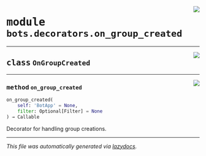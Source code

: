 <!-- markdownlint-disable -->

<a href="https://github.com/switchcollab/Switch-Bots-Python-Library/tree/main/src/switch/bots/decorators/on_group_created.py#L0"><img align="right" src="https://img.shields.io/badge/-source-cccccc?style=flat-square"/></a>

# <kbd>module</kbd> `bots.decorators.on_group_created`






---

<a href="https://github.com/switchcollab/Switch-Bots-Python-Library/tree/main/src/switch/bots/decorators/on_group_created.py#L6"><img align="right" src="https://img.shields.io/badge/-source-cccccc?style=flat-square"/></a>

## <kbd>class</kbd> `OnGroupCreated`







---

<a href="https://github.com/switchcollab/Switch-Bots-Python-Library/tree/main/src/switch/bots/decorators/on_group_created.py#L7"><img align="right" src="https://img.shields.io/badge/-source-cccccc?style=flat-square"/></a>

### <kbd>method</kbd> `on_group_created`

```python
on_group_created(
    self: 'BotApp' = None,
    filter: Optional[Filter] = None
) → Callable
```

Decorator for handling group creations. 




---

_This file was automatically generated via [lazydocs](https://github.com/ml-tooling/lazydocs)._
